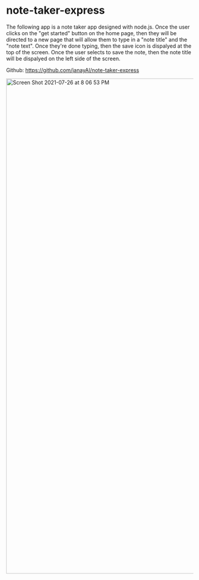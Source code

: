 # note-taker-express
The following app is a note taker app designed with node.js. Once the user clicks on the "get started" button on the home page, then they will be directed to a new page that will allow them to type in a "note title" and the "note text". Once they're done typing, then the save icon is dispalyed at the top of the screen. Once the user selects to save the note, then the note title will be dispalyed on the left side of the screen. 


Github:
https://github.com/janayAl/note-taker-express

<img width="1329" alt="Screen Shot 2021-07-26 at 8 06 53 PM" src="https://user-images.githubusercontent.com/82891366/127078795-5ea5c9f9-d8ce-436b-9cf8-c6d3d512ef94.png">
